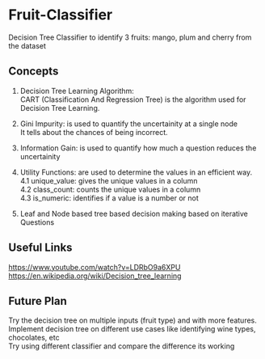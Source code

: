 # Fruit-Classifier
Decision Tree Classifier to identify 3 fruits: mango, plum and cherry from the dataset

## Concepts
1. Decision Tree Learning Algorithm:<br>
CART (Classification And Regression Tree) is the algorithm used for Decision Tree Learning.

2. Gini Impurity: is used to quantify the uncertainity at a single node<br>
It tells about the chances of being incorrect.

3. Information Gain: is used to quantify how much a question reduces the uncertainity

4. Utility Functions: are used to determine the values in an efficient way.<br>
  4.1 unique_value: gives the unique values in a column<br>
  4.2 class_count: counts the unique values in a column<br>
  4.3 is_numeric: identifies if a value is a number or not<br>

5. Leaf and Node based tree based decision making based on iterative Questions

## Useful Links
https://www.youtube.com/watch?v=LDRbO9a6XPU <br>
https://en.wikipedia.org/wiki/Decision_tree_learning

##  Future Plan
Try the decision tree on multiple inputs (fruit type) and with more features.<br>
Implement decision tree on different use cases like identifying wine types, chocolates, etc<br>
Try using different classifier and compare the difference its working<br>

